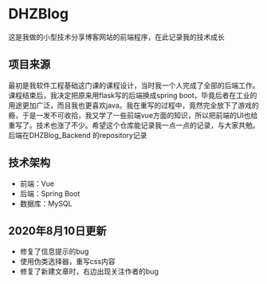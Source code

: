 # DHZBlog
这是我做的小型技术分享博客网站的前端程序，在此记录我的技术成长
## 项目来源
最初是我软件工程基础这门课的课程设计，当时我一个人完成了全部的后端工作。课程结束后，我决定把原来用flask写的后端换成spring boot，毕竟后者在工业的用途更加广泛，而且我也更喜欢java。我在重写的过程中，竟然完全放下了游戏的瘾，于是一发不可收拾，我又学了一些前端vue方面的知识，所以把前端的UI也给重写了。技术也涨了不少。希望这个仓库能记录我一点一点的记录，与大家共勉。后端在DHZBlog_Backend 的repository记录
## 技术架构
- 前端：Vue
- 后端：Spring Boot
- 数据库：MySQL

## 2020年8月10日更新
- 修复了信息提示的bug
- 使用伪类选择器，重写css内容
- 修复了新建文章时，右边出现关注作者的bug